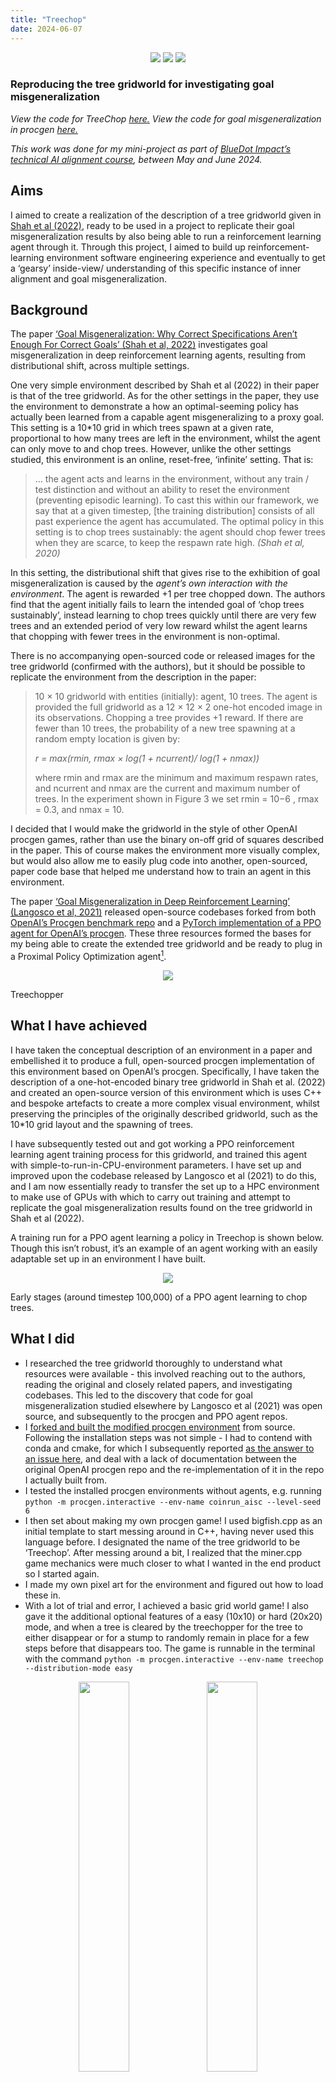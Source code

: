 ```yaml
---
title: "Treechop"
date: 2024-06-07
---
```


<p align="center">
  <img src="/assets/img/tree.png">
  <img src="/assets/img/tree.png">
  <img src="/assets/img/tree.png">
</p>

### Reproducing the tree gridworld for investigating goal misgeneralization 

_View the code for TreeChop [here.](https://github.com/myndrws/procgenAISC/tree/master) View the code for goal misgeneralization in procgen [here.](https://github.com/myndrws/goal_mis_ppo_procgen)_

_This work was done for my mini-project as part of [BlueDot Impact’s technical AI alignment course](https://course.aisafetyfundamentals.com/home/alignment), between May and June 2024._

## Aims

I aimed to create a realization of the description of a tree gridworld given in [Shah et al (2022)](https://arxiv.org/abs/2210.01790), ready to be used in a project to replicate their goal misgeneralization results by also being able to run a reinforcement learning agent through it. Through this project, I aimed to build up reinforcement-learning environment software engineering experience and eventually to get a ‘gearsy’ inside-view/ understanding of this specific instance of inner alignment and goal misgeneralization.

## Background

The paper [‘Goal Misgeneralization: Why Correct Specifications Aren’t Enough For Correct Goals’ (Shah et al, 2022)](https://arxiv.org/abs/2210.01790) investigates goal misgeneralization in deep reinforcement learning agents, resulting from distributional shift, across multiple settings. 

One very simple environment described by Shah et al (2022) in their paper is that of the tree gridworld. As for the other settings in the paper, they use the environment to demonstrate a how an optimal-seeming policy has actually been learned from a capable agent misgeneralizing to a proxy goal. This setting is a 10*10 grid in which trees spawn at a given rate, proportional to how many trees are left in the environment, whilst the agent can only move to and chop trees. However, unlike the other settings studied, this environment is an online, reset-free, ‘infinite’ setting. That is:


> … the agent acts and learns in the environment, without any train / test distinction and without an ability to reset the environment (preventing episodic learning). To cast this within our framework, we say that at a given timestep, [the training distribution] consists of all past experience the agent has accumulated. The optimal policy in this setting is to chop trees sustainably: the agent should chop fewer trees when they are scarce, to keep the respawn rate high. _(Shah et al, 2020)_

In this setting, the distributional shift that gives rise to the exhibition of goal misgeneralization is caused by the _agent’s own interaction with the environment_. The agent is rewarded +1 per tree chopped down. The authors find that the agent initially fails to learn the intended goal of ‘chop trees sustainably’, instead learning to chop trees quickly until there are very few trees and an extended period of very low reward whilst the agent learns that chopping with fewer trees in the environment is non-optimal. 

There is no accompanying open-sourced code or released images for the tree gridworld (confirmed with the authors), but it should be possible to replicate the environment from the description in the paper:

> 10 × 10 gridworld with entities (initially): agent, 10 trees. The agent is provided the full gridworld as a 12 × 12 × 2 one-hot encoded image in its observations. Chopping a tree provides +1 reward. If there are fewer than 10 trees, the probability of a new tree spawning at a random empty location is given by: 
>
> _r = max(rmin, rmax × log(1 + ncurrent)/ log(1 + nmax))_
> 
>where rmin and rmax are the minimum and maximum respawn rates, and ncurrent and nmax are the current and maximum number of trees. In the experiment shown in Figure 3 we set rmin = 10−6 , rmax = 0.3, and nmax = 10.


I decided that I would make the gridworld in the style of other OpenAI procgen games, rather than use the binary on-off grid of squares described in the paper. This of course makes the environment more visually complex, but would also allow me to easily plug code into another, open-sourced, paper code base that helped me understand how to train an agent in this environment.

The paper [‘Goal Misgeneralization in Deep Reinforcement Learning’ (Langosco et al, 2021)](https://arxiv.org/abs/2105.14111v7) released open-source codebases forked from both [OpenAI’s Procgen benchmark repo](https://github.com/openai/procgen) and a [PyTorch implementation of a PPO agent for OpenAI’s procgen](https://github.com/joonleesky/train-procgen-pytorch). These three resources formed the bases for my being able to create the extended tree gridworld and be ready to plug in a Proximal Policy Optimization agent[^1]. 

<p align="center">
  <img src="/assets/img/tree_chopper.png"> 
  <figcaption>Treechopper</figcaption>
</p>

## What I have achieved 

I have taken the conceptual description of an environment in a paper and embellished it to produce a full, open-sourced procgen implementation of this environment based on OpenAI’s procgen. Specifically, I have taken the description of a one-hot-encoded binary tree gridworld in Shah et al. (2022) and created an open-source version of this environment which is uses C++ and bespoke artefacts to create a more complex visual environment, whilst preserving the principles of the originally described gridworld, such as the 10*10 grid layout and the spawning of trees.

I have subsequently tested out and got working a PPO reinforcement learning agent training process for this gridworld, and trained this agent with simple-to-run-in-CPU-environment parameters. I have set up and improved upon the codebase released by Langosco et al (2021) to do this, and I am now essentially ready to transfer the set up to a HPC environment to make use of GPUs with which to carry out training and attempt to replicate the goal misgeneralization results found on the tree gridworld in Shah et al (2022). 

A training run for a PPO agent learning a policy in Treechop is shown below. Though this isn’t robust, it’s an example of an agent working with an easily adaptable set up in an environment I have built. 

<p align="center">
  <img src="/assets/img/treechop_gif.gif"> 
  <figcaption>Early stages (around timestep 100,000) of a PPO agent learning to chop trees.</figcaption>
</p>

## What I did

* I researched the tree gridworld thoroughly to understand what resources were available - this involved reaching out to the authors, reading the original and closely related papers, and investigating codebases. This led to the discovery that code for goal misgeneralization studied elsewhere by Langosco et al (2021) was open source, and subsequently to the procgen and PPO agent repos.
* I [forked and built the modified procgen environment](https://github.com/myndrws/procgenAISC/tree/master) from source. Following the installation steps was not simple - I had to contend with conda and cmake, for which I subsequently reported [as the answer to an issue here](https://github.com/openai/procgen/issues/97#issuecomment-2110768974), and deal with a lack of documentation between the original OpenAI procgen repo and the re-implementation of it in the repo I actually built from.
* I tested the installed procgen environments without agents, e.g. running `python -m procgen.interactive --env-name coinrun_aisc --level-seed 6`
* I then set about making my own procgen game! I used bigfish.cpp as an initial template to start messing around in C++, having never used this language before. I designated the name of the tree gridworld to be ‘Treechop’. After messing around a bit, I realized that the miner.cpp game mechanics were much closer to what I wanted in the end product so I started again.
* I made my own pixel art for the environment and figured out how to load these in. 
* With a lot of trial and error, I achieved a basic grid world game! I also gave it the additional optional features of a easy (10x10) or hard (20x20) mode, and when a tree is cleared by the treechopper for the tree to either disappear or for a stump to randomly remain in place for a few steps before that disappears too. The game is runnable in the terminal with the command `python -m procgen.interactive --env-name treechop --distribution-mode easy`

<p align="center">
  <img margin="5%" width="40%" src="/assets/img/treechop_forest.PNG">
  <img margin="5%" width="40%" src="/assets/img/treechop_stumps.PNG">
  <figcaption>Two modes: one where trees are cleared with no remnants, one where treestumps randomly remain before randomly disappearing. Could be an interesting diversion for the learned policy.</figcaption>
</p>


* I then set about [forking to my own repo](https://github.com/myndrws/goal_mis_ppo_procgen) and running the main codebase used by Langosco et al (2021) to replicate their basic setup for goal misgeneralization with procgen environments (e.g. Coinrun), so that once this was running I could just swap in my new treechop game. Again, there were a host of laborious dependency issues, but I was eventually able to create an almost-clean `.yml` for future installs. 
* I first got a random agent running in Treechop with logging output, though not visual output, using [example scripts provided from the procgen benchmark repo](https://github.com/openai/procgen/tree/master/procgen/examples) and the [gym3 repo](https://github.com/openai/gym3/blob/master/README.md).
* I then plugged my Treechop game into the training procedure and associated commands, and through minimal trial and error got this running with `python train.py --exp_name treechopper --env_name treechop --distribution_mode easy --param_name debug --num_timesteps 50000 --num_checkpoints 2 --seed 1080 --gpu_device 0 --device cpu`
* I figured out how to add the video-record wrapper whilst training the agent. This was not simple because the method seems to have [had well-documented bugs anyway](https://github.com/openai/procgen/issues/90), but the specific error I was encountering wasn’t recorded anywhere and could only have been definitively solved by updating the imageio-ffmpeg package, something which procgen didn’t allow for. In the end, I had to solve it with a temporary patch in my local installation[^2].
* Combining the video recording wrapper with a simple-hyperparameter training run, I was able to record an instance of a PPO agent learning! In the above sample, where the agent is approaching 100,000 timesteps of continuous gameplay (approx. 1 hour).

## Things I have learned

I have learned to create a simple, small game using C++, and how to use procgen, gym and PyTorch to get a PPO agent working in this environment. Having never touched C++ previously, and not having implemented my own RL agent before, these are steps that make going further to replicate the study seem much more manageable.

It’s really good to keep on track, but it’s also really good to know when to pivot. I started this project with the aim of replicating the full tree gridworld experiment and then opening up the agent to look inside. This was too big a goal and it really helped to monitor my progress and de-scope after examining how much work it would take for me to feel comfortable setting up in a HPC environment. To de-scope, I researched the possible paths carefully - for example, I looked into the major cloud providers, thought about how I’d get something remote plugged into my local IDE of choice, picked resources that most closely aligned with those used in the original paper - so I have all the next steps for this lined up, I just removed them from the initial MVP. 

I knew this (albeit less intimately) already, but often, untangling other people’s conda dependencies is a bit of a  nightmare, especially if they haven’t produced an automated .yml from their environment to comprehensively cover dependencies and versioning information. 

## Next steps

My next aim is to replicate the goal misgeneralization behavior observed in the original paper. The stretch aim is to investigate the agent’s learned behavior using approaches in mechanistic interpretability to understand _why _the goal misgeneralization is happening, plus make interesting modifications to the set up (e.g., use tree stumps as visual reminders of trees, have a seedling appear first like a ‘warning’ behavior to see if that influences the agent.)

The next steps would be to tidy the repo and refactor the code that I am using to make use of modern dependencies. This would solve dependency issues.  This is a less glamorous but probably necessary step. 

I also need to figure out a way to count the number of trees at any given point and calculate the policy ‘affinity’ as described in the original paper. I’ll also need to figure out a way to get screenshots rather than a full video of the agent whilst it’s training/ deactivate the recorder for most of training. I think it will also be easiest to package up my modified version of the procgen repo so this can be installed as a dependency for others.

Then, I aim to run my code on an NVIDIA V100 for 30 training hours. AWS’s P3 series gives access to these, and for 30 hours this would cost about £45. To enable this step I’ll need to be comfortable setting cost limits in the AWS platform so that I don’t accidentally spend loads of money. The plan would be to set up a free-tier EC2 instance first, to make sure I understand all the ssh and environment set-up steps using conda, and then to replicate that on the GPU instance, [following this tutorial.](https://aws.amazon.com/tutorials/train-deep-learning-model-aws-ec2-containers/)

<p align="center">
  <img src="/assets/img/tree_stump.png">
  <img src="/assets/img/tree_stump.png">
  <img src="/assets/img/tree_stump.png">
</p>

## Reference papers and posts

Goal Misgeneralization: Why Correct Specifications Aren’t Enough For Correct Goals - [https://arxiv.org/abs/2210.01790](https://arxiv.org/abs/2210.01790) and [https://sites.google.com/view/goal-misgeneralization](https://sites.google.com/view/goal-misgeneralization) 

Goal Misgeneralization in Deep Reinforcement Learning - [https://arxiv.org/abs/2210.01790](https://arxiv.org/abs/2210.01790) 

Examples of goal misgeneralisation in the wild - [https://docs.google.com/spreadsheets/d/e/2PACX-1vTo3RkXUAigb25nP7gjpcHriR6XdzA_L5loOcVFj_u7cRAZghWrYKH2L2nU4TA_Vr9KzBX5Bjpz9G_l/pubhtml](https://docs.google.com/spreadsheets/d/e/2PACX-1vTo3RkXUAigb25nP7gjpcHriR6XdzA_L5loOcVFj_u7cRAZghWrYKH2L2nU4TA_Vr9KzBX5Bjpz9G_l/pubhtml) 

CoinRun: Solving Goal Misgeneralisation - [https://arxiv.org/pdf/2309.16166.pdf](https://arxiv.org/pdf/2309.16166.pdf) 

[https://www.lesswrong.com/posts/8hqwzYfCKLN9x35Jd/reinforcement-learning-goal-misgeneralization-can-we-guess](https://www.lesswrong.com/posts/8hqwzYfCKLN9x35Jd/reinforcement-learning-goal-misgeneralization-can-we-guess) 

[https://www.lesswrong.com/posts/Cfe2LMmQC4hHTDZ8r/more-examples-of-goal-misgeneralization](https://www.lesswrong.com/posts/Cfe2LMmQC4hHTDZ8r/more-examples-of-goal-misgeneralization) 

Unsolved Problems in ML Safety - [https://arxiv.org/abs/2109.13916](https://arxiv.org/abs/2109.13916) 

V-MPO: ON-POLICY MAXIMUM A POSTERIORI POLICY OPTIMIZATION FOR DISCRETE AND CONTINUOUS CONTROL - [https://arxiv.org/abs/1909.12238](https://arxiv.org/abs/1909.12238) 

AI Safety Gridworlds - [https://arxiv.org/abs/1711.09883](https://arxiv.org/abs/1711.09883) 

Quantifying generalization in reinforcement learning -[https://openai.com/research/quantifying-generalization-in-reinforcement-learning](https://openai.com/research/quantifying-generalization-in-reinforcement-learning) 

[https://deepmind.google/discover/blog/specifying-ai-safety-problems-in-simple-environments/](https://deepmind.google/discover/blog/specifying-ai-safety-problems-in-simple-environments/) 

[https://openai.com/research/procgen-benchmark](https://openai.com/research/procgen-benchmark) 

## Reference repositories and notebooks

[https://github.com/google-deepmind/ai-safety-gridworlds/tree/master?tab=readme-ov-file](https://github.com/google-deepmind/ai-safety-gridworlds/tree/master?tab=readme-ov-file)

[https://github.com/google-deepmind/pycolab/tree/master](https://github.com/google-deepmind/pycolab/tree/master)

[https://github.com/openai/coinrun?tab=readme-ov-file](https://github.com/openai/coinrun?tab=readme-ov-file)<span style="text-decoration:underline;"> </span>

[https://colab.research.google.com/drive/11yqoQgckV3lpe7adN0gkaqUcsKEutiCS?usp=sharing](https://colab.research.google.com/drive/11yqoQgckV3lpe7adN0gkaqUcsKEutiCS?usp=sharing) 

[https://github.com/qqiang00/Reinforce](https://github.com/qqiang00/Reinforce) 

[https://github.com/JacobPfau/procgenAISC/tree/master/procgen](https://github.com/JacobPfau/procgenAISC/tree/master/procgen) 

[https://github.com/joonleesky/train-procgen-pytorch/tree/master](https://github.com/joonleesky/train-procgen-pytorch/tree/master) 

[https://github.com/openai/procgen?tab=readme-ov-file](https://github.com/openai/procgen?tab=readme-ov-file) 

[https://github.com/google-deepmind/lab/tree/master/docs](https://github.com/google-deepmind/lab/tree/master/docs)

[https://huggingface.co/learn/deep-rl-course/en/unit6/hands-on](https://huggingface.co/learn/deep-rl-course/en/unit6/hands-on) 

[https://github.com/google-deepmind/lab](https://github.com/google-deepmind/lab) 


<!-- Footnotes themselves at the bottom. -->
## Footnotes

[^1]: Shah et al (2022) actually use a V-MPO-based agent, rather than PPO. 

[^2]: I had to apply a patch to _io.py in ffmpeg because of a consistent keyword error for the argument 'audio_path', which wasn’t being set by me, but was throwing an exception. I just added '**kwargs' to the definition of write_frames to solve this. I suspect this is due to package dependency issues, but not clear if it's affecting anyone else; I can’t find references to this in the Issues on the OpenAI procgen repo.

_View the code for TreeChop [here.](https://github.com/myndrws/procgenAISC/tree/master) View the code for goal misgeneralisation in procgen [here.](https://github.com/myndrws/goal_mis_ppo_procgen)_